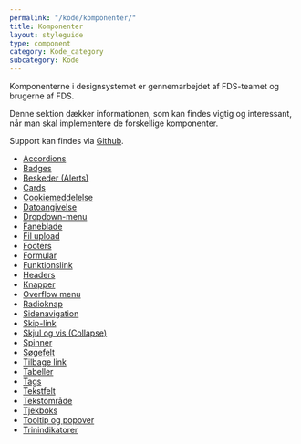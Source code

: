 ```yaml
---
permalink: "/kode/komponenter/"
title: Komponenter
layout: styleguide
type: component
category: Kode_category
subcategory: Kode
---
```


Komponenterne i designsystemet er gennemarbejdet af FDS-teamet og brugerne af FDS.

Denne sektion dækker informationen, som kan findes vigtig og interessant, når man skal implementere de forskellige komponenter.

Support kan findes via <a href="https://github.com/detfaellesdesignsystem/dkfds-components/issues">Github</a>.

<ul class="d-md-none">
    <li><a href="/kode/komponenter/accordions/" class="bold-link">Accordions</a></li>
    <li><a href="/kode/komponenter/badges/" class="bold-link">Badges</a></li>
    <li><a href="/kode/komponenter/beskeder/" class="bold-link">Beskeder (Alerts)</a></li>
    <li><a href="/kode/komponenter/cards/" class="bold-link">Cards</a></li>
    <li><a href="/kode/komponenter/cookiemeddelelse/" class="bold-link">Cookiemeddelelse</a></li>
    <li><a href="/kode/komponenter/dato-felt/" class="bold-link">Datoangivelse</a></li>
    <li><a href="/kode/komponenter/drop-down/" class="bold-link">Dropdown-menu</a></li>
    <li><a href="/kode/komponenter/faneblad/" class="bold-link">Faneblade</a></li>
    <li><a href="/kode/komponenter/fil-upload//" class="bold-link">Fil upload</a></li>
    <li><a href="/kode/komponenter/footers/" class="bold-link">Footers</a></li>
    <li><a href="/kode/komponenter/formular/" class="bold-link">Formular</a></li>
    <li><a href="/kode/komponenter/funktionslink/" class="bold-link">Funktionslink</a></li>
    <li><a href="/kode/komponenter/headers/" class="bold-link">Headers</a></li>
    <li><a href="/kode/komponenter/knapper/" class="bold-link">Knapper</a></li>
    <li><a href="/kode/komponenter/overflowmenu/" class="bold-link">Overflow menu</a></li>
    <li><a href="/kode/komponenter/radioknap/" class="bold-link">Radioknap</a></li>
    <li><a href="/kode/komponenter/sidenav/" class="bold-link">Sidenavigation</a></li>
    <li><a href="/kode/komponenter/skip-link/" class="bold-link">Skip-link</a></li>
    <li><a href="/kode/komponenter/collapse/" class="bold-link">Skjul og vis (Collapse)</a></li>
    <li><a href="/kode/komponenter/spinner/" class="bold-link">Spinner</a></li>
    <li><a href="/kode/komponenter/search/" class="bold-link">Søgefelt</a></li>
    <li><a href="/kode/komponenter/tilbage-link/" class="bold-link">Tilbage link</a></li>
    <li><a href="/kode/komponenter/tables/" class="bold-link">Tabeller</a></li>
    <li><a href="/kode/komponenter/tags/" class="bold-link">Tags</a></li>
    <li><a href="/kode/komponenter/tekstfelt/" class="bold-link">Tekstfelt</a></li>
    <li><a href="/kode/komponenter/textarea/" class="bold-link">Tekstområde</a></li>
    <li><a href="/kode/komponenter/tjekboks/" class="bold-link">Tjekboks</a></li>
    <li><a href="/kode/komponenter/tooltip/" class="bold-link">Tooltip og popover</a></li>
    <li><a href="/kode/komponenter/trinindikatorer/" class="bold-link">Trinindikatorer</a></li>
</ul>
